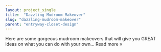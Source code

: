 ```yaml
---
layout: project_single
title:  "Dazzling Mudroom Makeover"
slug: "dazzling-mudroom-makeover"
parent: "entryway-closet-design"
---
```

Here are some gorgeous mudroom makeovers that will give you GREAT ideas on what you can do with your own...  Read more »